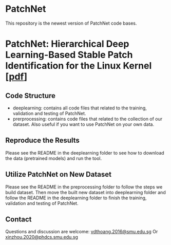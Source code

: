 # PatchNet
This repository is the newest version of PatchNet code bases.

# PatchNet: Hierarchical Deep Learning-Based Stable Patch Identification for the Linux Kernel [[pdf](https://arxiv.org/pdf/1911.03576.pdf)]

## Code Structure
 - deeplearning: contains all code files that related to the training, validation and testing of PatchNet.
 - prerprocessing:  contains code files that related to the collection of our dataset. Also useful if you want to use PatchNet on your own data.

## Reproduce the Results

Please see the README in the deeplearning folder to see how to download the data (pretrained models) and run the tool.

## Utilize PatchNet on New Dataset

Please see the README in the preprocessing folder to follow the steps we build dataset.
Then move the built new dataset into deeplearning folder and follow the README in the deeplearning folder to finish the training, validation and testing of PatchNet.

## Contact

Questions and discussion are welcome: vdthoang.2016@smu.edu.sg Or xinzhou.2020@phdcs.smu.edu.sg

